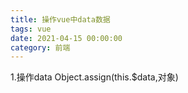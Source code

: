 ```yaml
---
title: 操作vue中data数据
tags: vue
date: 2021-04-15 00:00:00
category: 前端
---
```

1.操作data
Object.assign(this.$data,对象)
